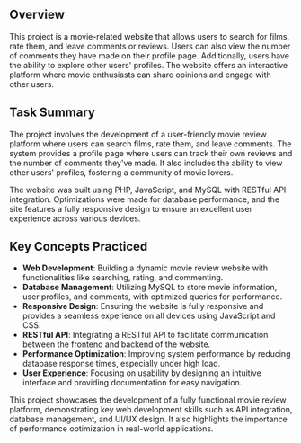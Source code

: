 ## Overview

This project is a movie-related website that allows users to search for films, rate them, and leave comments or reviews. Users can also view the number of comments they have made on their profile page. Additionally, users have the ability to explore other users' profiles. The website offers an interactive platform where movie enthusiasts can share opinions and engage with other users.

## Task Summary

The project involves the development of a user-friendly movie review platform where users can search films, rate them, and leave comments. The system provides a profile page where users can track their own reviews and the number of comments they've made. It also includes the ability to view other users' profiles, fostering a community of movie lovers.

The website was built using PHP, JavaScript, and MySQL with RESTful API integration. Optimizations were made for database performance, and the site features a fully responsive design to ensure an excellent user experience across various devices.

## Key Concepts Practiced

- **Web Development**: Building a dynamic movie review website with functionalities like searching, rating, and commenting.
- **Database Management**: Utilizing MySQL to store movie information, user profiles, and comments, with optimized queries for performance.
- **Responsive Design**: Ensuring the website is fully responsive and provides a seamless experience on all devices using JavaScript and CSS.
- **RESTful API**: Integrating a RESTful API to facilitate communication between the frontend and backend of the website.
- **Performance Optimization**: Improving system performance by reducing database response times, especially under high load.
- **User Experience**: Focusing on usability by designing an intuitive interface and providing documentation for easy navigation.

This project showcases the development of a fully functional movie review platform, demonstrating key web development skills such as API integration, database management, and UI/UX design. It also highlights the importance of performance optimization in real-world applications.

